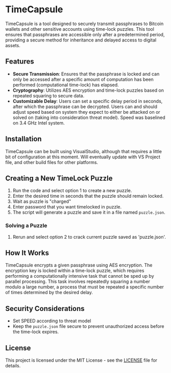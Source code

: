 # TimeCapsule
TimeCapsule is a tool designed to securely transmit passphrases to Bitcoin wallets and other sensitive accounts using time-lock puzzles. This tool ensures that passphrases are accessible only after a predetermined period, providing a secure method for inheritance and delayed access to digital assets.

## Features

- **Secure Transmission**: Ensures that the passphrase is locked and can only be accessed after a specific amount of computation has been performed (computational time-lock) has elapsed.
- **Cryptography**: Utilizes AES encryption and time-lock puzzles based on repeated squaring to secure data.
- **Customizable Delay**: Users can set a specific delay period in seconds, after which the passphrase can be decrypted.  Users can and should adjust speed based on system they expect to either be attacked on or solved on (taking into consideration threat model).  Speed was baselined on 3.4 GHz Intel system.

## Installation

TimeCapsule can be built using VisualStudio, although that requires a little bit of configuration at this moment.  Will eventually update with VS Project file, and other build files for other platforms.

## Creating a New TimeLock Puzzle

1. Run the code and select option 1 to create a new puzzle.
2. Enter the desired time in seconds that the puzzle should remain locked.
3. Wait as puzzle is "charged"
4. Enter password that you want timelocked in puzzle.
5. The script will generate a puzzle and save it in a file named `puzzle.json`.

### Solving a Puzzle

1. Rerun and select option 2 to crack current puzzle saved as 'puzzle.json'.

## How It Works

TimeCapsule encrypts a given passphrase using AES encryption. The encryption key is locked within a time-lock puzzle, which requires performing a computationally intensive task that cannot be sped up by parallel processing. This task involves repeatedly squaring a number modulo a large number, a process that must be repeated a specific number of times determined by the desired delay.

## Security Considerations

- Set SPEED according to threat model
- Keep the `puzzle.json` file secure to prevent unauthorized access before the time-lock expires.

## License

This project is licensed under the MIT License - see the [LICENSE](LICENSE) file for details.
